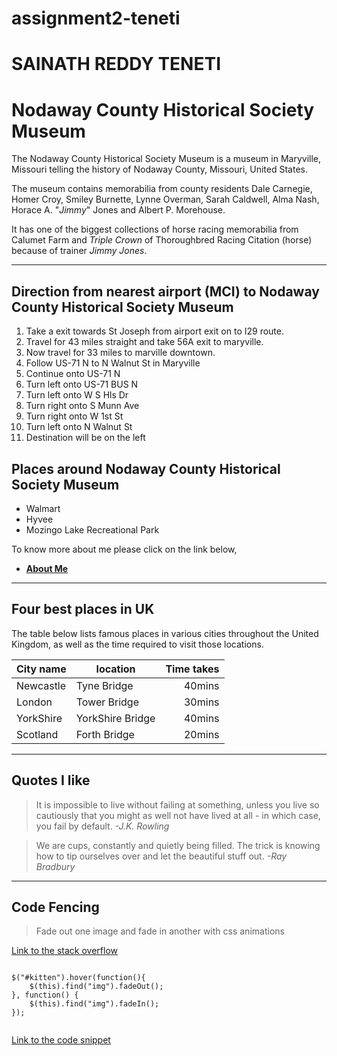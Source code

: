 # assignment2-teneti

# SAINATH REDDY TENETI

# Nodaway County Historical Society Museum

<p>The Nodaway County Historical Society Museum is a museum in Maryville, Missouri telling the history of Nodaway County, Missouri, United States.

The museum contains memorabilia from county residents Dale Carnegie, Homer Croy, Smiley Burnette, Lynne Overman, Sarah Caldwell, Alma Nash, Horace A. "*Jimmy*" Jones and Albert P. Morehouse.

It has one of the biggest collections of horse racing memorabilia from Calumet Farm and *Triple Crown* of Thoroughbred Racing Citation (horse) because of trainer *Jimmy Jones*.</p>

---

## Direction from nearest airport (MCI) to Nodaway County Historical Society Museum

1. Take a exit towards St Joseph from airport exit on to I29 route.
2. Travel for 43 miles straight and take 56A exit to maryville.
3. Now travel for 33 miles to marville downtown.
4. Follow US-71 N to N Walnut St in Maryville
5. Continue onto US-71 N
6. Turn left onto US-71 BUS N
7. Turn left onto W S Hls Dr
8. Turn right onto S Munn Ave
9. Turn right onto W 1st St
10. Turn left onto N Walnut St
11. Destination will be on the left


## Places around Nodaway County Historical Society Museum

* Walmart
* Hyvee
* Mozingo Lake Recreational Park

To know more about me please click on the link below,
* **[About Me](AboutMe.md)**

---

## Four best places in UK

The table below lists famous places in various cities throughout the United Kingdom, as well as the time required to visit those locations.

| City name | location | Time takes |
| --- | --- | ---: |
| Newcastle | Tyne Bridge | 40mins |
| London | Tower Bridge | 30mins |
| YorkShire | YorkShire Bridge | 40mins |
| Scotland | Forth Bridge | 20mins |

---

## Quotes I like

> It is impossible to live without failing at something, unless you live so cautiously that you might as well not have lived at all - in which case, you fail by default. 
  *-J.K. Rowling*

> We are cups, constantly and quietly being filled. The trick is knowing how to tip ourselves over and let the beautiful stuff out. 
  *-Ray Bradbury*
  
---
## Code Fencing

> Fade out one image and fade in another with css animations

[Link to the stack overflow](https://stackoverflow.com/questions/60446639/fade-out-one-image-and-fade-in-another-with-css-animations)

```

$("#kitten").hover(function(){
    $(this).find("img").fadeOut();
}, function() {
    $(this).find("img").fadeIn();
});


```

[Link to the code snippet](https://css-tricks.com/snippets/jquery/fade-image-into-another-image/)





  
